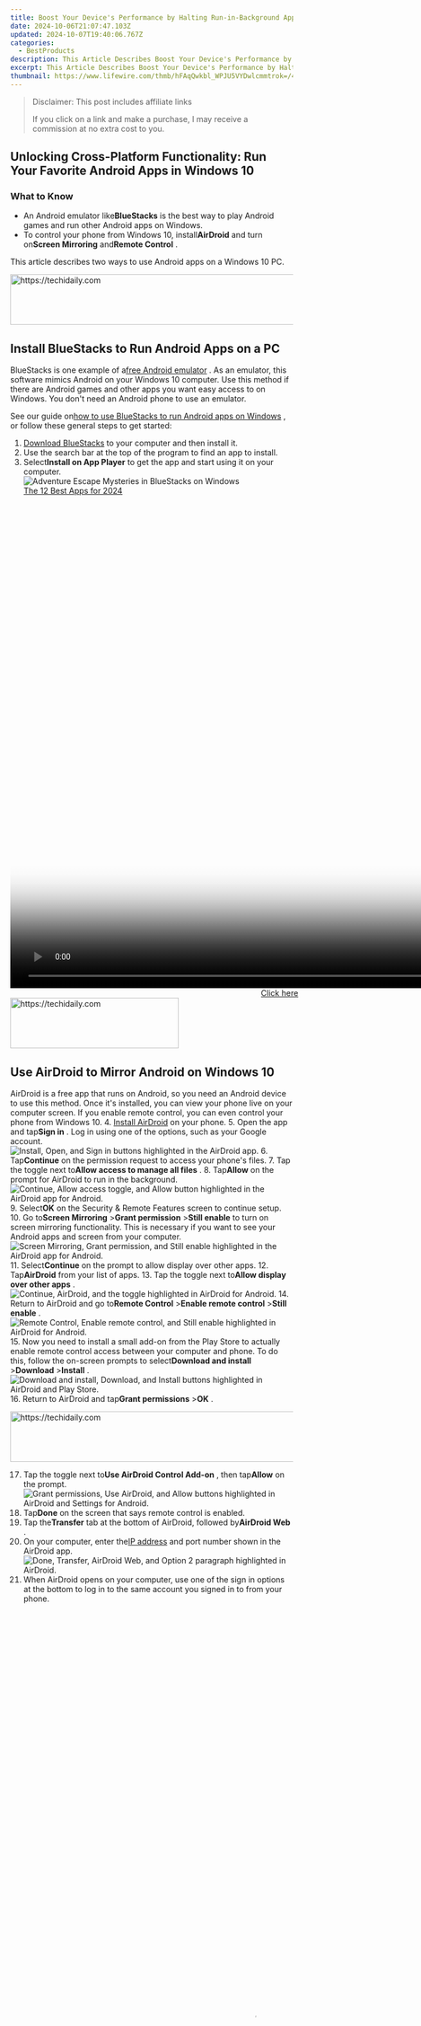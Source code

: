 ```yaml
---
title: Boost Your Device's Performance by Halting Run-in-Background Apps on Android
date: 2024-10-06T21:07:47.103Z
updated: 2024-10-07T19:40:06.767Z
categories:
  - BestProducts
description: This Article Describes Boost Your Device's Performance by Halting Run-in-Background Apps on Android
excerpt: This Article Describes Boost Your Device's Performance by Halting Run-in-Background Apps on Android
thumbnail: https://www.lifewire.com/thmb/hFAqQwkbl_WPJU5VYDwlcmmtrok=/400x300/filters:no_upscale():max_bytes(150000):strip_icc():format(webp)/3348990SamsungGalaxyS6-16b98061be3b4176a1ce5e707a138bd7.jpg
---
```


>  Disclaimer: This post includes affiliate links
>
>  If you click on a link and make a purchase, I may receive a commission at no extra cost to you.
>

## Unlocking Cross-Platform Functionality: Run Your Favorite Android Apps in Windows 10
### What to Know

* An Android emulator like**BlueStacks** is the best way to play Android games and run other Android apps on Windows.
* To control your phone from Windows 10, install**AirDroid** and turn on**Screen Mirroring** and**Remote Control** .

 This article describes two ways to use Android apps on a Windows 10 PC.

<!-- affiliate ads begin -->
<a href="https://ephamedtechinc.pxf.io/c/5597632/2126492/26400" target="_top" id="2126492">
  <img src="//a.impactradius-go.com/display-ad/26400-2126492" border="0" alt="https://techidaily.com" width="640" height="90"/>
</a>
<img height="0" width="0" src="https://ephamedtechinc.pxf.io/i/5597632/2126492/26400" style="position:absolute;visibility:hidden;" border="0" />
<!-- affiliate ads end -->

## Install BlueStacks to Run Android Apps on a PC

 BlueStacks is one example of a[free Android emulator](https://www.lifewire.com/best-android-emulators-4175015) . As an emulator, this software mimics Android on your Windows 10 computer. Use this method if there are Android games and other apps you want easy access to on Windows. You don't need an Android phone to use an emulator.

 See our guide on[how to use BlueStacks to run Android apps on Windows](https://www.lifewire.com/how-to-use-bluestacks-to-run-android-apps-on-windows-4770053) , or follow these general steps to get started:

1. [Download BlueStacks](https://www.bluestacks.com/download.html) to your computer and then install it.
2. Use the search bar at the top of the program to find an app to install.
3. Select**Install on App Player** to get the app and start using it on your computer.  
![Adventure Escape Mysteries in BlueStacks on Windows](https://www.lifewire.com/thmb/thd-CsxDeNrlug6x-XD8VO8i_uU=/1500x0/filters:no_upscale():max_bytes(150000):strip_icc():format(webp)/bluestacks-android-app-623f1060def640978b9d0bb5ffe47002.png)  
[The 12 Best Apps for 2024](https://www.lifewire.com/best-mobile-apps-4157439)  

<!-- affiliate ads begin -->
<span id="1495277">
					<video width="1536" height="864" style="cursor:pointer"
           poster="//a.impactradius-go.com/display-clicktoplayimage/1495277.png"
           onclick="if(!this.playClicked){this.play();this.setAttribute('controls',true);this.playClicked=true;}">
	   <source src="//a.impactradius-go.com/display-ad/17189-1495277">
	   <img src="//a.impactradius-go.com/display-clicktoplayimage/1495277.png" style="border: none; height: 100%; width: 100%; object-fit: contain">
	</video>
	<div style="width:960px;text-align:center"><a href="javascript:window.open(decodeURIComponent('https%3A%2F%2Ffunwhole.sjv.io%2Fc%2F5597632%2F1495277%2F17189'), '_blank');void(0);">Click here</a></div>
</span>
<img height="0" width="0" src="https://imp.pxf.io/i/5597632/1495277/17189" style="position:absolute;visibility:hidden;" border="0" />
<!-- affiliate ads end -->

<!-- affiliate ads begin -->
<a href="https://aligracehair.sjv.io/c/5597632/2027176/19272" target="_top" id="2027176">
  <img src="//a.impactradius-go.com/display-ad/19272-2027176" border="0" alt="https://techidaily.com" width="300" height="90"/>
</a>
<img height="0" width="0" src="https://aligracehair.sjv.io/i/5597632/2027176/19272" style="position:absolute;visibility:hidden;" border="0" />
<!-- affiliate ads end -->

## Use AirDroid to Mirror Android on Windows 10

 AirDroid is a free app that runs on Android, so you need an Android device to use this method. Once it's installed, you can view your phone live on your computer screen. If you enable remote control, you can even control your phone from Windows 10.
4. [Install AirDroid](https://play.google.com/store/apps/details?id=com.sand.airdroid) on your phone.
5. Open the app and tap**Sign in** . Log in using one of the options, such as your Google account.  
![Install, Open, and Sign in buttons highlighted in the AirDroid app.](https://www.lifewire.com/thmb/-xB18efOoQrY5DNsDIQvVPm8Z7k=/1500x0/filters:no_upscale():max_bytes(150000):strip_icc():format(webp)/B2-RunAndroidAppsonWindows10-annotated-96a94d6e72974efe9758ee2bc466187c.jpg)
6. Tap**Continue** on the permission request to access your phone's files.
7. Tap the toggle next to**Allow access to manage all files** .
8. Tap**Allow** on the prompt for AirDroid to run in the background.  
![Continue, Allow access toggle, and Allow button highlighted in the AirDroid app for Android.](https://www.lifewire.com/thmb/CbexqTWDoZy3jmF_-4qqKdbIQzs=/1500x0/filters:no_upscale():max_bytes(150000):strip_icc():format(webp)/B5-RunAndroidAppsonWindows10-annotated-29aacbf2e127466f85d7a7c443b512e2.jpg)
9. Select**OK** on the Security & Remote Features screen to continue setup.
10. Go to**Screen Mirroring** \>**Grant permission** \>**Still enable** to turn on screen mirroring functionality. This is necessary if you want to see your Android apps and screen from your computer.  
![Screen Mirroring, Grant permission, and Still enable highlighted in the AirDroid app for Android.](https://www.lifewire.com/thmb/tsy2xem1mP28NPMcPJucG_xT-s0=/1500x0/filters:no_upscale():max_bytes(150000):strip_icc():format(webp)/B7-RunAndroidAppsonWindows10-annotated-34d27e18c6ec4ff7acdb6db8f668606c.jpg)
11. Select**Continue** on the prompt to allow display over other apps.
12. Tap**AirDroid** from your list of apps.
13. Tap the toggle next to**Allow display over other apps** .  
![Continue, AirDroid, and the toggle highlighted in AirDroid for Android.](https://www.lifewire.com/thmb/fsJsiMEafExGn_8nR-dfrcR-3qw=/1500x0/filters:no_upscale():max_bytes(150000):strip_icc():format(webp)/B10-RunAndroidAppsonWindows10-annotated-0317e836163041fb8fdc907e4c24a251.jpg)
14. Return to AirDroid and go to**Remote Control** \>**Enable remote control** \>**Still enable** .  
![Remote Control, Enable remote control, and Still enable highlighted in AirDroid for Android.](https://www.lifewire.com/thmb/TwYRkcvTt5VICEB4zjl6wuqUaFw=/1500x0/filters:no_upscale():max_bytes(150000):strip_icc():format(webp)/B11-RunAndroidAppsonWindows10-annotated-11ed8c49a76f4a19996a181f0675c9ad.jpg)
15. Now you need to install a small add-on from the Play Store to actually enable remote control access between your computer and phone. To do this, follow the on-screen prompts to select**Download and install** \>**Download** \>**Install** .  
![Download and install, Download, and Install buttons highlighted in AirDroid and Play Store.](https://www.lifewire.com/thmb/GuTDLA0vCwUfKRPNfUJUL8RL6OQ=/1500x0/filters:no_upscale():max_bytes(150000):strip_icc():format(webp)/B12-RunAndroidAppsonWindows10-annotated-838eade9103c4f5f9c31b048bc90e969.jpg)
16. Return to AirDroid and tap**Grant permissions** \>**OK** .

<!-- affiliate ads begin -->
<a href="https://zebaoaffiliateprogram.pxf.io/c/5597632/2137974/21526" target="_top" id="2137974">
  <img src="//a.impactradius-go.com/display-ad/21526-2137974" border="0" alt="https://techidaily.com" width="728" height="90"/>
</a>
<img height="0" width="0" src="https://zebaoaffiliateprogram.pxf.io/i/5597632/2137974/21526" style="position:absolute;visibility:hidden;" border="0" />
<!-- affiliate ads end -->

17. Tap the toggle next to**Use AirDroid Control Add-on** , then tap**Allow** on the prompt.  
![Grant permissions, Use AirDroid, and Allow buttons highlighted in AirDroid and Settings for Android.](https://www.lifewire.com/thmb/9wwRzJ1bk6CSlYqjShS8rRLl3Eg=/1500x0/filters:no_upscale():max_bytes(150000):strip_icc():format(webp)/B14-RunAndroidAppsonWindows10-annotated-f8f7e76cfbbb487b9b21a58fcd38c6e5.jpg)
18. Tap**Done** on the screen that says remote control is enabled.
19. Tap the**Transfer** tab at the bottom of AirDroid, followed by**AirDroid Web** .
20. On your computer, enter the[IP address](https://www.lifewire.com/what-is-an-ip-address-2625920) and port number shown in the AirDroid app.  
![Done, Transfer, AirDroid Web, and Option 2 paragraph highlighted in AirDroid.](https://www.lifewire.com/thmb/8yoCK74talFlTYj-YCYm5lIzqdY=/1500x0/filters:no_upscale():max_bytes(150000):strip_icc():format(webp)/B17-RunAndroidAppsonWindows10-annotated-093199afced14217a49962e06818d393.jpg)
21. When AirDroid opens on your computer, use one of the sign in options at the bottom to log in to the same account you signed in to from your phone.  

<!-- affiliate ads begin -->
<span id="1531882">
					<video width="864" height="1536" style="cursor:pointer"
           poster="//a.impactradius-go.com/display-clicktoplayimage/1531882.png"
           onclick="if(!this.playClicked){this.play();this.setAttribute('controls',true);this.playClicked=true;}">
	   <source src="//a.impactradius-go.com/display-ad/16446-1531882">
	   <img src="//a.impactradius-go.com/display-clicktoplayimage/1531882.png" style="border: none; height: 100%; width: 100%; object-fit: contain">
	</video>
	<div style="width:540px;text-align:center"><a href="javascript:window.open(decodeURIComponent('https%3A%2F%2Flaganoo.pxf.io%2Fc%2F5597632%2F1531882%2F16446'), '_blank');void(0);">Click here</a></div>
</span>
<img height="0" width="0" src="https://imp.pxf.io/i/5597632/1531882/16446" style="position:absolute;visibility:hidden;" border="0" />
<!-- affiliate ads end -->

![Sign in with options highlighted at the bottom of AirDroid on Windows.](https://www.lifewire.com/thmb/yihdd2n5vliGiBjdZ0a0lgTyd2s=/1500x0/filters:no_upscale():max_bytes(150000):strip_icc():format(webp)/B18-RunAndroidAppsonWindows10-annotated-af9b005584844c549e138ac9586debbf.jpg)
22. Select your Android device from the**Choose a device** prompt.  
![Google Pixel 7a highlighted in AirDroid on Windows](https://www.lifewire.com/thmb/rSTxohWXD6GAQ3V44jNWjAE0Zy0=/1500x0/filters:no_upscale():max_bytes(150000):strip_icc():format(webp)/airdroid-web-select-device-0a3031475b7f42a1992483aaf18147f7.png)
23. Select**Mirroring** from the AirDroid desktop on your computer.  
![Mirroring highlighted on the AirDroid desktop on Windows.](https://www.lifewire.com/thmb/MZkSyFVGUy34i_WC0wxca7axxn4=/1500x0/filters:no_upscale():max_bytes(150000):strip_icc():format(webp)/B20-RunAndroidAppsonWindows10-annotated-240867983f69412f8df605137bf2b1db.jpg)
24. You'll see your whole Android screen on your Windows computer. You can launch apps from either device to see them displayed on your Windows 10 PC.  
![A Pixel 7 phone mirrored to a Windows computer](https://www.lifewire.com/thmb/8asRQPV_NwnOvS7jDbFVKsTq4l0=/1500x0/filters:no_upscale():max_bytes(150000):strip_icc():format(webp)/airdroid-web-screen-mirroring-8f3fe1ffb7e24040b82dea79dff7b029.png)

 FAQ

* How do I connect my Android to my Windows PC?  
[Connect your phone and PC](https://www.lifewire.com/how-to-connect-android-to-pc-4706506) with a USB cable and select**Transfer files** on your Android. On your PC, select**Open device to view files** \>**This PC** . Alternatively, connect wirelessly via[Bluetooth](https://www.lifewire.com/what-is-bluetooth-2377412) .
* What is the best Android emulator?  
 BlueStacks, Andy, Genymotion, Remix OS, and NoxPlayer are some of the[most popular Android emulators for Windows](https://www.lifewire.com/best-android-emulators-4175015) . Android Studio from Google also has a built-in emulator.
* Can I run Windows on Android?  
 No, but you can[use Microsoft Launcher to access Windows apps from your Android](https://www.lifewire.com/get-windows-on-android-4178504) phone or tablet. Microsoft Launcher customizes your phone's look with Windows 10-style wallpapers, themes, and icons.
* Can I use Android apps on Windows 11?  
 Yes,[Windows 11 supports Android apps](https://www.lifewire.com/get-android-apps-windows-11-7112568) . You can purchase Android apps for Windows 11 through the Microsoft Store. You do not need an emulator to run them.

Was this page helpful?

Thanks for letting us know!

 Get the Latest Tech News Delivered Every Day

[Subscribe](https://www.lifewire.com/#)

Tell us why!

 Other  Not enough details  Hard to understand

 Submit

<ins class="adsbygoogle"
     style="display:block"
     data-ad-format="autorelaxed"
     data-ad-client="ca-pub-7571918770474297"
     data-ad-slot="1223367746"></ins>

<ins class="adsbygoogle"
     style="display:block"
     data-ad-client="ca-pub-7571918770474297"
     data-ad-slot="8358498916"
     data-ad-format="auto"
     data-full-width-responsive="true"></ins>

<span class="atpl-alsoreadstyle">Also read:</span>
<div><ul>
<li><a href="https://on-screen-recording.techidaily.com/new-prime-racing-lineup-the-quintet-of-choice/"><u>[New] Prime Racing Lineup The Quintet of Choice</u></a></li>
<li><a href="https://instagram-video-files.techidaily.com/updated-in-2024-glow-up-guide-3-masterful-instagram-highlight-tricks/"><u>[Updated] In 2024, Glow-Up Guide 3 Masterful Instagram Highlight Tricks</u></a></li>
<li><a href="https://youtube-data.techidaily.com/ed-in-2024-navigating-your-net-gain-three-steps-to-quantify-your-youtube-earnings/"><u>[Updated] In 2024, Navigating Your Net Gain Three Steps to Quantify Your YouTube Earnings</u></a></li>
<li><a href="https://tech-renaissance.techidaily.com/d3dx926dll-missing-errors-effective-solutions-and-fixes-for-users/"><u>d3dx9_26.dll Missing Errors: Effective Solutions and Fixes for Users</u></a></li>
<li><a href="https://android-unlock.techidaily.com/in-2024-how-to-unlock-any-lava-yuva-3-pro-phone-password-using-emergency-call-by-drfone-android/"><u>In 2024, How To Unlock Any Lava Yuva 3 Pro Phone Password Using Emergency Call</u></a></li>
<li><a href="https://android-location-track.techidaily.com/in-2024-ways-to-stop-parent-tracking-your-infinix-smart-8-pro-drfone-by-drfone-virtual-android/"><u>In 2024, Ways to stop parent tracking your Infinix Smart 8 Pro | Dr.fone</u></a></li>
<li><a href="https://tech-renaissance.techidaily.com/psvr-2-exclusives-and-upcoming-games-full-announcement-catalog-compiled/"><u>PSVR 2 Exclusives & Upcoming Games - Full Announcement Catalog Compiled</u></a></li>
<li><a href="https://tech-renaissance.techidaily.com/seamlessly-integrating-psvr-and-pc-a-comprehensive-tutorial/"><u>Seamlessly Integrating PSVR and PC - A Comprehensive Tutorial</u></a></li>
<li><a href="https://tech-renaissance.techidaily.com/what-to-look-for-in-a-gaming-pc/"><u>What to Look For in a Gaming PC</u></a></li>
</ul></div>

